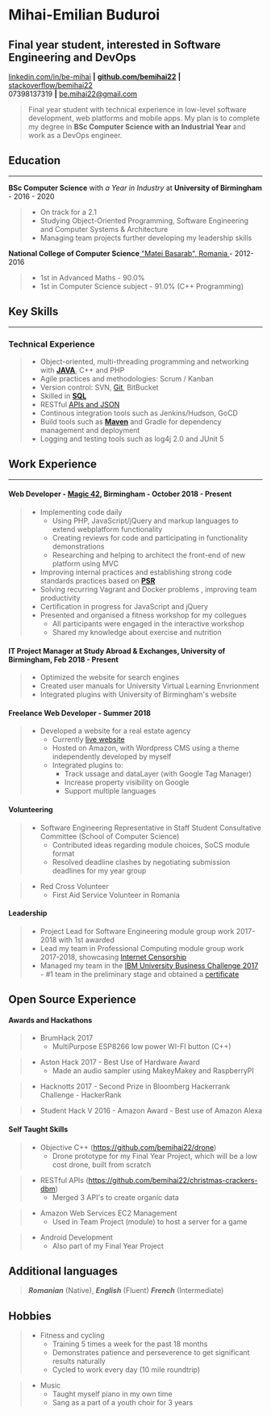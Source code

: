 <!--Name & Interest-->

# Mihai-Emilian Buduroi

## Final year student, interested in Software Engineering and DevOps

<!--Contact Information-->

[linkedin.com/in/be-mihai](https://www.linkedin.com/in/be-mihai) __|__ [__github.com/bemihai22__](https://github.com/bemihai22) __|__ [stackoverflow/bemihai22](https://stackoverflow.com/users/7056603/bemihai22)  
07398137319 __|__ be.mihai22@gmail.com

<!--Statement-->
> Final year student with technical experience in low-level software development, web platforms and mobile apps. My plan is to complete my degree in **BSc Computer Science with an Industrial Year** and work as a DevOps engineer.

<!--Body Start -->

<!--School-->

## Education
------------  
 __BSc Computer Science__ with _a Year in Industry_ at __University of Birmingham__ - 2016 - 2020 
>  - On track for a 2.1
>  - Studying Object-Oriented Programming, Software Engineering and Computer Systems & Architecture
>  - Managing team projects further developing my leadership skills 

__National College of Computer Science__[ "Matei Basarab", Romania  ](http://cnimateibasarab.ro/cnimb/) - 2012-2016  
> - 1st in Advanced Maths - 90.0%
> - 1st in Computer Science subject - 91.0% (C++ Programming)

<!--Highlights -->

## Key Skills
-------------

### Technical Experience
> + Object-oriented, multi-threading programming and networking with [__JAVA__](https://github.com/bemihai22/talktostrangersCMD), C++ and PHP 
> + Agile practices and methodologies: Scrum / Kanban 
> + Version control: SVN, [Git](https://github.com/bemihai22), BitBucket
> + Skilled in [__SQL__](https://github.com/bemihai22/christmas-crackers-dbm)
> + RESTful [APIs and JSON](https://github.com/bemihai22/christmas-crackers-dbm)
> + Continous integration tools such as Jenkins/Hudson, GoCD 
> + Build tools such as
[__Maven__](https://github.com/bemihai22/christmas-crackers-dbm) and Gradle for dependency management and deployment
> + Logging and testing tools such as log4j 2.0 and JUnit 5

<!--Work-->

## Work Experience 
--------------- 
#### Web Developer - [Magic 42](https://www.magic42.co.uk/), Birmingham - October 2018 - Present
> + Implementing code daily  
>   - Using PHP, JavaScript/jQuery and markup languages to extend webplatform functionality
>   - Creating reviews for code and participating in functionality demonstrations 
>   - Researching and helping to architect the front-end of new platform using MVC 
> + Improving internal practices and establishing strong code standards practices based on [__PSR__](https://www.php-fig.org/psr/)
> + Solving recurring Vagrant and Docker problems , improving team productivity
> + Certification in progress for JavaScript and jQuery
> + Presented and organised a fitness workshop for my collegues
>    - All participants were engaged in the interactive workshop
>    - Shared my knowledge about exercise and nutrition

#### IT Project Manager at Study Abroad & Exchanges, University of Birmingham, Feb 2018 - Present
> + Optimized the website for search engines
> + Created user manuals for University Virtual Learning Envrionment
> + Integrated plugins with University of Birmingham's website

#### Freelance Web Developer - Summer 2018
> + Developed a website for a real estate agency
>   - Currently [live website](http://imobiliare007.ro/)
>   - Hosted on Amazon, with Wordpress CMS using a theme independently developed by myself
>   - Integrated plugins to:
>       + Track ussage and dataLayer (with Google Tag Manager)       
>       + Increase property visibility on Google
>       + Support multiple languages

<!--Volunteering-->

#### Volunteering
> + Software Engineering Representative in Staff Student Consultative Committee (School of Computer Science)  
>   - Contributed ideas regarding module choices, SoCS module format  
>   - Resolved deadline clashes by negotiating submission deadlines for my year group

> + Red Cross Volunteer 
>    - First Aid Service Volunteer in Romania

<!--Leadership-->
#### Leadership
> + Project Lead for Software Engineering module group work 2017-2018 with 1st awarded
> + Lead my team in Professional Computing module group work 2017-2018, showcasing [Internet Censorship](https://docs.google.com/presentation/d/1G9AnpxJD_0iL3ISDxj3EJGa80AkJNM933q1JZQ2uzjU/edit?usp=sharing) 
> + Managed my team in the [IBM University Business Challenge 2017](http://www.ubcworldwide.com/) - #1 team in the preliminary stage and obtained a [certificate](https://drive.google.com/file/d/1bLUAyZbDXOEp0mqnX6ZaSkOoPalpUIq4/view?usp=sharing)



<!--OpenS-->
Open Source Experience
----------------------

<!--Hackathons-->

#### Awards and Hackathons

> + BrumHack 2017
>   - MultiPurpose ESP8266 low power WI-FI button (C++) 

> + Aston Hack 2017 - Best Use of Hardware Award 
>   - Made an audio sampler using MakeyMakey and RaspberryPI 

> + Hacknotts 2017 - Second Prize in Bloomberg Hackerrank Challenge
    - HackerRank 

> + Student Hack V 2016 - Amazon Award - Best use of Amazon Alexa

<!--In the house-->

#### Self Taught Skills
> + Objective C++ (https://github.com/bemihai22/drone)
>   - Drone prototype for my Final Year Project, which will be a low cost drone, built from scratch

> + RESTful APIs (https://github.com/bemihai22/christmas-crackers-dbm)
>   - Merged 3 API's to create organic data 

> + Amazon Web Services EC2 Management
>   - Used in Team Project (module) to host a server for a game
 
> + Android Development
>   - Also part of my Final Year Project

## Additional languages

> _**Romanian**_ (Native), _**English**_ (Fluent)  _**French**_ (Intermediate) 

<!--The person-->
Hobbies
-------  
> * Fitness and cycling
>   - Training 5 times a week for the past 18 months
>   - Demonstrates patience and perseverence to get significant results naturally 
>   - Cycled to work every day (10 mile roundtrip)

> * Music
>   * Taught myself piano in my own time  
>   * Sang as a part of a youth choir for 3 years
<!--Body End -->
